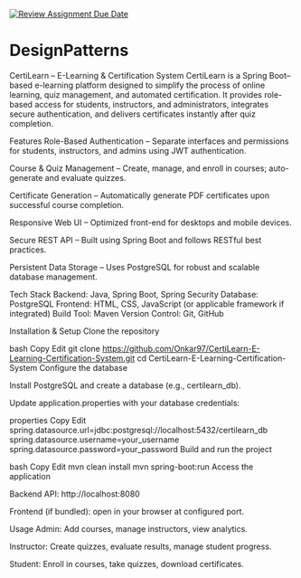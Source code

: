 [![Review Assignment Due Date](https://classroom.github.com/assets/deadline-readme-button-22041afd0340ce965d47ae6ef1cefeee28c7c493a6346c4f15d667ab976d596c.svg)](https://classroom.github.com/a/vN5dLYMT)
# DesignPatterns
CertiLearn – E-Learning & Certification System
CertiLearn is a Spring Boot–based e-learning platform designed to simplify the process of online learning, quiz management, and automated certification.
It provides role-based access for students, instructors, and administrators, integrates secure authentication, and delivers certificates instantly after quiz completion.

Features
Role-Based Authentication – Separate interfaces and permissions for students, instructors, and admins using JWT authentication.

Course & Quiz Management – Create, manage, and enroll in courses; auto-generate and evaluate quizzes.

Certificate Generation – Automatically generate PDF certificates upon successful course completion.

Responsive Web UI – Optimized front-end for desktops and mobile devices.

Secure REST API – Built using Spring Boot and follows RESTful best practices.

Persistent Data Storage – Uses PostgreSQL for robust and scalable database management.

Tech Stack
Backend: Java, Spring Boot, Spring Security
Database: PostgreSQL
Frontend: HTML, CSS, JavaScript (or applicable framework if integrated)
Build Tool: Maven
Version Control: Git, GitHub

Installation & Setup
Clone the repository

bash
Copy
Edit
git clone https://github.com/Onkar97/CertiLearn-E-Learning-Certification-System.git
cd CertiLearn-E-Learning-Certification-System
Configure the database

Install PostgreSQL and create a database (e.g., certilearn_db).

Update application.properties with your database credentials:

properties
Copy
Edit
spring.datasource.url=jdbc:postgresql://localhost:5432/certilearn_db
spring.datasource.username=your_username
spring.datasource.password=your_password
Build and run the project

bash
Copy
Edit
mvn clean install
mvn spring-boot:run
Access the application

Backend API: http://localhost:8080

Frontend (if bundled): open in your browser at configured port.

Usage
Admin: Add courses, manage instructors, view analytics.

Instructor: Create quizzes, evaluate results, manage student progress.

Student: Enroll in courses, take quizzes, download certificates.
